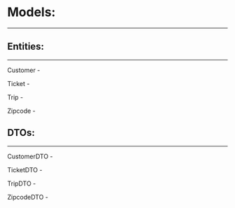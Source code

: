 # Models:

------



## Entities:

------



Customer -

Ticket -

Trip -

Zipcode -

## DTOs:

------



CustomerDTO -

TicketDTO -

TripDTO -

ZipcodeDTO -